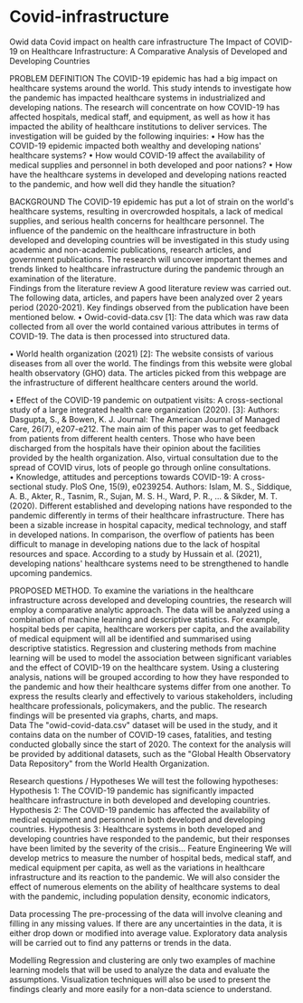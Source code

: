 # Covid-infrastructure
Owid data Covid impact on health care infrastructure
The Impact of COVID-19 on Healthcare Infrastructure: A
Comparative Analysis of Developed and Developing Countries 


PROBLEM DEFINITION 
The COVID-19 epidemic has had a big impact on healthcare systems around the world. This
study intends to investigate how the pandemic has impacted healthcare systems in
industrialized and developing nations. The research will concentrate on how COVID-19 has
affected hospitals, medical staff, and equipment, as well as how it has impacted the ability of
healthcare institutions to deliver services. The investigation will be guided by the following
inquiries: 
• How has the COVID-19 epidemic impacted both wealthy and developing nations'
healthcare systems? 
• How would COVID-19 affect the availability of medical supplies and personnel in both
developed and poor nations? 
• How have the healthcare systems in developed and developing nations reacted to the
pandemic, and how well did they handle the situation? 


BACKGROUND 
The COVID-19 epidemic has put a lot of strain on the world's healthcare systems, resulting in
overcrowded hospitals, a lack of medical supplies, and serious health concerns for healthcare
personnel. The influence of the pandemic on the healthcare infrastructure in both developed
and developing countries will be investigated in this study using academic and non-academic
publications, research articles, and government publications. The research will uncover
important themes and trends linked to healthcare infrastructure during the pandemic through
an examination of the literature.  
Findings from the literature review
A good literature review was carried out. The following data, articles, and papers have been
analyzed over 2 years period (2020-2021). Key findings observed from the publication have
been mentioned below.
• Owid-covid-data.csv [1]:
The data which was raw data collected from all over the world contained various attributes
in terms of COVID-19. The data is then processed into structured data. 

• World health organization (2021) [2]:
The website consists of various diseases from all over the world. The findings from this
website were global health observatory (GHO) data. The articles picked from this webpage
are the infrastructure of different healthcare centers around the world.

• Effect of the COVID-19 pandemic on outpatient visits: A cross-sectional study of a large
integrated health care organization (2020). [3]:
Authors:  Dasgupta, S., & Bowen, K. J.
Journal:  The American Journal of Managed Care, 26(7), e207-e212.
The main aim of this paper was to get feedback from patients from different health centers.
Those who have been discharged from the hospitals have their opinion about the facilities
provided by the health organization. Also, virtual consultation due to the spread of COVID
virus, lots of people go through online consultations.  
• Knowledge, attitudes and perceptions towards COVID-19: A cross-sectional study. PloS
One, 15(9), e0239254.
Authors: Islam, M. S., Siddique, A. B., Akter, R., Tasnim, R., Sujan, M. S. H., Ward, P.
R., … & Sikder, M. T. (2020).
Different established and developing nations have responded to the pandemic differently
in terms of their healthcare infrastructure. There has been a sizable increase in hospital
capacity, medical technology, and staff in developed nations. In comparison, the overflow
of patients has been difficult to manage in developing nations due to the lack of hospital
resources and space. According to a study by Hussain et al. (2021), developing nations'
healthcare systems need to be strengthened to handle upcoming pandemics.
 
PROPOSED METHOD. 
To examine the variations in the healthcare infrastructure across developed and developing
countries, the research will employ a comparative analytic approach. The data will be analyzed
using a combination of machine learning and descriptive statistics. For example, hospital beds
per capita, healthcare workers per capita, and the availability of medical equipment will all be
identified and summarised using descriptive statistics. Regression and clustering methods from
machine learning will be used to model the association between significant variables and the
effect of COVID-19 on the healthcare system. Using a clustering analysis, nations will be
grouped according to how they have responded to the pandemic and how their healthcare
systems differ from one another. To express the results clearly and effectively to various
stakeholders, including healthcare professionals, policymakers, and the public. The research
findings will be presented via graphs, charts, and maps.  
Data 
The "owid-covid-data.csv" dataset will be used in the study, and it contains data on the number
of COVID-19 cases, fatalities, and testing conducted globally since the start of 2020. The
context for the analysis will be provided by additional datasets, such as the "Global Health
Observatory Data Repository" from the World Health Organization. 

Research questions / Hypotheses 
We will test the following hypotheses:
Hypothesis 1: The COVID-19 pandemic has significantly impacted healthcare infrastructure
in both developed and developing countries.
Hypothesis 2: The COVID-19 pandemic has affected the availability of medical equipment and
personnel in both developed and developing countries.
Hypothesis 3: Healthcare systems in both developed and developing countries have responded
to the pandemic, but their responses have been limited by the severity of the crisis... 
Feature Engineering 
We will develop metrics to measure the number of hospital beds, medical staff, and medical
equipment per capita, as well as the variations in healthcare infrastructure and its reaction to
the pandemic. We will also consider the effect of numerous elements on the ability of
healthcare systems to deal with the pandemic, including population density, economic
indicators,
 
Data processing
The pre-processing of the data will involve cleaning and filling in any missing values. If there
are any uncertainties in the data, it is either drop down or modified into average value.
Exploratory data analysis will be carried out to find any patterns or trends in the data.
 
Modelling 
Regression and clustering are only two examples of machine learning models that will be used
to analyze the data and evaluate the assumptions. Visualization techniques will also be used to
present the findings clearly and more easily for a non-data science to understand. 
 











